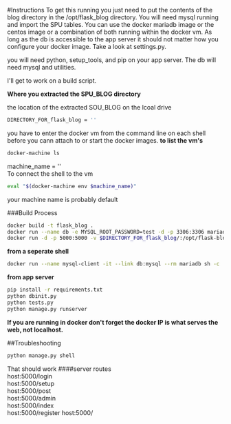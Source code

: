 #Instructions
To get this running you just need to put the contents of the blog directory in the /opt/flask_blog directory.  You will need mysql running and import the SPU tables.  You can use the docker mariadb image or the centos image or a combination of both running within the docker vm.  As long as the db is accessible to the app server it should not matter how you configure your docker image.  Take a look at settings.py.

you will need python, setup_tools, and pip on your app server.
The db will need mysql and utilities.

I'll get to work on a build script.

**Where you extracted the SPU_BLOG directory**  
  
the location of the extracted SOU_BLOG on the lcoal drive

```bash  
DIRECTORY_FOR_flask_blog = ''
```
you have to enter the docker vm from the command line on each shell before you cann attach to or start the docker images.
**to list the vm's**
```bash  
docker-machine ls
```

machine_name = ''  
To connect the shell to the vm  
```bash  
eval "$(docker-machine env $machine_name)"
```
your machine name is probably default 

###Build Process  
```bash  
docker build -t flask_blog .
docker run --name db -e MYSQL_ROOT_PASSWORD=test -d -p 3306:3306 mariadb
docker run -d -p 5000:5000 -v $DIRECTORY_FOR_flask_blog/:/opt/flask-blog --name web --link db:mysql flask-intro-mysql
```  
**from a seperate shell**    
```bash  
docker run --name mysql-client -it --link db:mysql --rm mariadb sh -c 'exec mysql -uroot -ptest -hmysql'
```  
**from app server**
```bash  
pip install -r requirements.txt
python dbinit.py
python tests.py
python manage.py runserver
```  
**If you are running in docker don't forget the docker IP is what serves the web, not localhost.**  

##Troubleshooting
```bash  
python manage.py shell
```  
That should work
####server routes  
host:5000/login  
host:5000/setup  
host:5000/post  
host:5000/admin  
host:5000/index  
host:5000/register
host:5000/  
